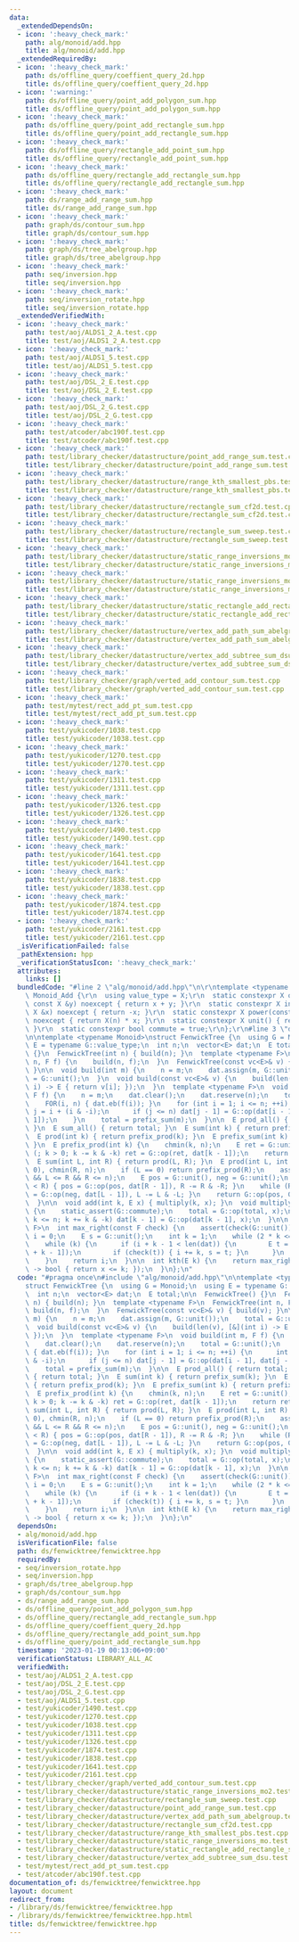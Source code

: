 ```yaml
---
data:
  _extendedDependsOn:
  - icon: ':heavy_check_mark:'
    path: alg/monoid/add.hpp
    title: alg/monoid/add.hpp
  _extendedRequiredBy:
  - icon: ':heavy_check_mark:'
    path: ds/offline_query/coeffient_query_2d.hpp
    title: ds/offline_query/coeffient_query_2d.hpp
  - icon: ':warning:'
    path: ds/offline_query/point_add_polygon_sum.hpp
    title: ds/offline_query/point_add_polygon_sum.hpp
  - icon: ':heavy_check_mark:'
    path: ds/offline_query/point_add_rectangle_sum.hpp
    title: ds/offline_query/point_add_rectangle_sum.hpp
  - icon: ':heavy_check_mark:'
    path: ds/offline_query/rectangle_add_point_sum.hpp
    title: ds/offline_query/rectangle_add_point_sum.hpp
  - icon: ':heavy_check_mark:'
    path: ds/offline_query/rectangle_add_rectangle_sum.hpp
    title: ds/offline_query/rectangle_add_rectangle_sum.hpp
  - icon: ':heavy_check_mark:'
    path: ds/range_add_range_sum.hpp
    title: ds/range_add_range_sum.hpp
  - icon: ':heavy_check_mark:'
    path: graph/ds/contour_sum.hpp
    title: graph/ds/contour_sum.hpp
  - icon: ':heavy_check_mark:'
    path: graph/ds/tree_abelgroup.hpp
    title: graph/ds/tree_abelgroup.hpp
  - icon: ':heavy_check_mark:'
    path: seq/inversion.hpp
    title: seq/inversion.hpp
  - icon: ':heavy_check_mark:'
    path: seq/inversion_rotate.hpp
    title: seq/inversion_rotate.hpp
  _extendedVerifiedWith:
  - icon: ':heavy_check_mark:'
    path: test/aoj/ALDS1_2_A.test.cpp
    title: test/aoj/ALDS1_2_A.test.cpp
  - icon: ':heavy_check_mark:'
    path: test/aoj/ALDS1_5.test.cpp
    title: test/aoj/ALDS1_5.test.cpp
  - icon: ':heavy_check_mark:'
    path: test/aoj/DSL_2_E.test.cpp
    title: test/aoj/DSL_2_E.test.cpp
  - icon: ':heavy_check_mark:'
    path: test/aoj/DSL_2_G.test.cpp
    title: test/aoj/DSL_2_G.test.cpp
  - icon: ':heavy_check_mark:'
    path: test/atcoder/abc190f.test.cpp
    title: test/atcoder/abc190f.test.cpp
  - icon: ':heavy_check_mark:'
    path: test/library_checker/datastructure/point_add_range_sum.test.cpp
    title: test/library_checker/datastructure/point_add_range_sum.test.cpp
  - icon: ':heavy_check_mark:'
    path: test/library_checker/datastructure/range_kth_smallest_pbs.test.cpp
    title: test/library_checker/datastructure/range_kth_smallest_pbs.test.cpp
  - icon: ':heavy_check_mark:'
    path: test/library_checker/datastructure/rectangle_sum_cf2d.test.cpp
    title: test/library_checker/datastructure/rectangle_sum_cf2d.test.cpp
  - icon: ':heavy_check_mark:'
    path: test/library_checker/datastructure/rectangle_sum_sweep.test.cpp
    title: test/library_checker/datastructure/rectangle_sum_sweep.test.cpp
  - icon: ':heavy_check_mark:'
    path: test/library_checker/datastructure/static_range_inversions_mo.test.cpp
    title: test/library_checker/datastructure/static_range_inversions_mo.test.cpp
  - icon: ':heavy_check_mark:'
    path: test/library_checker/datastructure/static_range_inversions_mo2.test.cpp
    title: test/library_checker/datastructure/static_range_inversions_mo2.test.cpp
  - icon: ':heavy_check_mark:'
    path: test/library_checker/datastructure/static_rectangle_add_rectangle_sum.test.cpp
    title: test/library_checker/datastructure/static_rectangle_add_rectangle_sum.test.cpp
  - icon: ':heavy_check_mark:'
    path: test/library_checker/datastructure/vertex_add_path_sum_abelgroup.test.cpp
    title: test/library_checker/datastructure/vertex_add_path_sum_abelgroup.test.cpp
  - icon: ':heavy_check_mark:'
    path: test/library_checker/datastructure/vertex_add_subtree_sum_dsu.test.cpp
    title: test/library_checker/datastructure/vertex_add_subtree_sum_dsu.test.cpp
  - icon: ':heavy_check_mark:'
    path: test/library_checker/graph/verted_add_contour_sum.test.cpp
    title: test/library_checker/graph/verted_add_contour_sum.test.cpp
  - icon: ':heavy_check_mark:'
    path: test/mytest/rect_add_pt_sum.test.cpp
    title: test/mytest/rect_add_pt_sum.test.cpp
  - icon: ':heavy_check_mark:'
    path: test/yukicoder/1038.test.cpp
    title: test/yukicoder/1038.test.cpp
  - icon: ':heavy_check_mark:'
    path: test/yukicoder/1270.test.cpp
    title: test/yukicoder/1270.test.cpp
  - icon: ':heavy_check_mark:'
    path: test/yukicoder/1311.test.cpp
    title: test/yukicoder/1311.test.cpp
  - icon: ':heavy_check_mark:'
    path: test/yukicoder/1326.test.cpp
    title: test/yukicoder/1326.test.cpp
  - icon: ':heavy_check_mark:'
    path: test/yukicoder/1490.test.cpp
    title: test/yukicoder/1490.test.cpp
  - icon: ':heavy_check_mark:'
    path: test/yukicoder/1641.test.cpp
    title: test/yukicoder/1641.test.cpp
  - icon: ':heavy_check_mark:'
    path: test/yukicoder/1838.test.cpp
    title: test/yukicoder/1838.test.cpp
  - icon: ':heavy_check_mark:'
    path: test/yukicoder/1874.test.cpp
    title: test/yukicoder/1874.test.cpp
  - icon: ':heavy_check_mark:'
    path: test/yukicoder/2161.test.cpp
    title: test/yukicoder/2161.test.cpp
  _isVerificationFailed: false
  _pathExtension: hpp
  _verificationStatusIcon: ':heavy_check_mark:'
  attributes:
    links: []
  bundledCode: "#line 2 \"alg/monoid/add.hpp\"\n\r\ntemplate <typename X>\r\nstruct\
    \ Monoid_Add {\r\n  using value_type = X;\r\n  static constexpr X op(const X &x,\
    \ const X &y) noexcept { return x + y; }\r\n  static constexpr X inverse(const\
    \ X &x) noexcept { return -x; }\r\n  static constexpr X power(const X &x, ll n)\
    \ noexcept { return X(n) * x; }\r\n  static constexpr X unit() { return X(0);\
    \ }\r\n  static constexpr bool commute = true;\r\n};\r\n#line 3 \"ds/fenwicktree/fenwicktree.hpp\"\
    \n\ntemplate <typename Monoid>\nstruct FenwickTree {\n  using G = Monoid;\n  using\
    \ E = typename G::value_type;\n  int n;\n  vector<E> dat;\n  E total;\n\n  FenwickTree()\
    \ {}\n  FenwickTree(int n) { build(n); }\n  template <typename F>\n  FenwickTree(int\
    \ n, F f) {\n    build(n, f);\n  }\n  FenwickTree(const vc<E>& v) { build(v);\
    \ }\n\n  void build(int m) {\n    n = m;\n    dat.assign(m, G::unit());\n    total\
    \ = G::unit();\n  }\n  void build(const vc<E>& v) {\n    build(len(v), [&](int\
    \ i) -> E { return v[i]; });\n  }\n  template <typename F>\n  void build(int m,\
    \ F f) {\n    n = m;\n    dat.clear();\n    dat.reserve(n);\n    total = G::unit();\n\
    \    FOR(i, n) { dat.eb(f(i)); }\n    for (int i = 1; i <= n; ++i) {\n      int\
    \ j = i + (i & -i);\n      if (j <= n) dat[j - 1] = G::op(dat[i - 1], dat[j -\
    \ 1]);\n    }\n    total = prefix_sum(m);\n  }\n\n  E prod_all() { return total;\
    \ }\n  E sum_all() { return total; }\n  E sum(int k) { return prefix_sum(k); }\n\
    \  E prod(int k) { return prefix_prod(k); }\n  E prefix_sum(int k) { return prefix_prod(k);\
    \ }\n  E prefix_prod(int k) {\n    chmin(k, n);\n    E ret = G::unit();\n    for\
    \ (; k > 0; k -= k & -k) ret = G::op(ret, dat[k - 1]);\n    return ret;\n  }\n\
    \  E sum(int L, int R) { return prod(L, R); }\n  E prod(int L, int R) {\n    chmax(L,\
    \ 0), chmin(R, n);\n    if (L == 0) return prefix_prod(R);\n    assert(0 <= L\
    \ && L <= R && R <= n);\n    E pos = G::unit(), neg = G::unit();\n    while (L\
    \ < R) { pos = G::op(pos, dat[R - 1]), R -= R & -R; }\n    while (R < L) { neg\
    \ = G::op(neg, dat[L - 1]), L -= L & -L; }\n    return G::op(pos, G::inverse(neg));\n\
    \  }\n\n  void add(int k, E x) { multiply(k, x); }\n  void multiply(int k, E x)\
    \ {\n    static_assert(G::commute);\n    total = G::op(total, x);\n    for (++k;\
    \ k <= n; k += k & -k) dat[k - 1] = G::op(dat[k - 1], x);\n  }\n\n  template <class\
    \ F>\n  int max_right(const F check) {\n    assert(check(G::unit()));\n    int\
    \ i = 0;\n    E s = G::unit();\n    int k = 1;\n    while (2 * k <= n) k *= 2;\n\
    \    while (k) {\n      if (i + k - 1 < len(dat)) {\n        E t = G::op(s, dat[i\
    \ + k - 1]);\n        if (check(t)) { i += k, s = t; }\n      }\n      k >>= 1;\n\
    \    }\n    return i;\n  }\n\n  int kth(E k) {\n    return max_right([&k](E x)\
    \ -> bool { return x <= k; });\n  }\n};\n"
  code: "#pragma once\n#include \"alg/monoid/add.hpp\"\n\ntemplate <typename Monoid>\n\
    struct FenwickTree {\n  using G = Monoid;\n  using E = typename G::value_type;\n\
    \  int n;\n  vector<E> dat;\n  E total;\n\n  FenwickTree() {}\n  FenwickTree(int\
    \ n) { build(n); }\n  template <typename F>\n  FenwickTree(int n, F f) {\n   \
    \ build(n, f);\n  }\n  FenwickTree(const vc<E>& v) { build(v); }\n\n  void build(int\
    \ m) {\n    n = m;\n    dat.assign(m, G::unit());\n    total = G::unit();\n  }\n\
    \  void build(const vc<E>& v) {\n    build(len(v), [&](int i) -> E { return v[i];\
    \ });\n  }\n  template <typename F>\n  void build(int m, F f) {\n    n = m;\n\
    \    dat.clear();\n    dat.reserve(n);\n    total = G::unit();\n    FOR(i, n)\
    \ { dat.eb(f(i)); }\n    for (int i = 1; i <= n; ++i) {\n      int j = i + (i\
    \ & -i);\n      if (j <= n) dat[j - 1] = G::op(dat[i - 1], dat[j - 1]);\n    }\n\
    \    total = prefix_sum(m);\n  }\n\n  E prod_all() { return total; }\n  E sum_all()\
    \ { return total; }\n  E sum(int k) { return prefix_sum(k); }\n  E prod(int k)\
    \ { return prefix_prod(k); }\n  E prefix_sum(int k) { return prefix_prod(k); }\n\
    \  E prefix_prod(int k) {\n    chmin(k, n);\n    E ret = G::unit();\n    for (;\
    \ k > 0; k -= k & -k) ret = G::op(ret, dat[k - 1]);\n    return ret;\n  }\n  E\
    \ sum(int L, int R) { return prod(L, R); }\n  E prod(int L, int R) {\n    chmax(L,\
    \ 0), chmin(R, n);\n    if (L == 0) return prefix_prod(R);\n    assert(0 <= L\
    \ && L <= R && R <= n);\n    E pos = G::unit(), neg = G::unit();\n    while (L\
    \ < R) { pos = G::op(pos, dat[R - 1]), R -= R & -R; }\n    while (R < L) { neg\
    \ = G::op(neg, dat[L - 1]), L -= L & -L; }\n    return G::op(pos, G::inverse(neg));\n\
    \  }\n\n  void add(int k, E x) { multiply(k, x); }\n  void multiply(int k, E x)\
    \ {\n    static_assert(G::commute);\n    total = G::op(total, x);\n    for (++k;\
    \ k <= n; k += k & -k) dat[k - 1] = G::op(dat[k - 1], x);\n  }\n\n  template <class\
    \ F>\n  int max_right(const F check) {\n    assert(check(G::unit()));\n    int\
    \ i = 0;\n    E s = G::unit();\n    int k = 1;\n    while (2 * k <= n) k *= 2;\n\
    \    while (k) {\n      if (i + k - 1 < len(dat)) {\n        E t = G::op(s, dat[i\
    \ + k - 1]);\n        if (check(t)) { i += k, s = t; }\n      }\n      k >>= 1;\n\
    \    }\n    return i;\n  }\n\n  int kth(E k) {\n    return max_right([&k](E x)\
    \ -> bool { return x <= k; });\n  }\n};\n"
  dependsOn:
  - alg/monoid/add.hpp
  isVerificationFile: false
  path: ds/fenwicktree/fenwicktree.hpp
  requiredBy:
  - seq/inversion_rotate.hpp
  - seq/inversion.hpp
  - graph/ds/tree_abelgroup.hpp
  - graph/ds/contour_sum.hpp
  - ds/range_add_range_sum.hpp
  - ds/offline_query/point_add_polygon_sum.hpp
  - ds/offline_query/rectangle_add_rectangle_sum.hpp
  - ds/offline_query/coeffient_query_2d.hpp
  - ds/offline_query/rectangle_add_point_sum.hpp
  - ds/offline_query/point_add_rectangle_sum.hpp
  timestamp: '2023-01-19 00:13:06+09:00'
  verificationStatus: LIBRARY_ALL_AC
  verifiedWith:
  - test/aoj/ALDS1_2_A.test.cpp
  - test/aoj/DSL_2_E.test.cpp
  - test/aoj/DSL_2_G.test.cpp
  - test/aoj/ALDS1_5.test.cpp
  - test/yukicoder/1490.test.cpp
  - test/yukicoder/1270.test.cpp
  - test/yukicoder/1038.test.cpp
  - test/yukicoder/1311.test.cpp
  - test/yukicoder/1326.test.cpp
  - test/yukicoder/1874.test.cpp
  - test/yukicoder/1838.test.cpp
  - test/yukicoder/1641.test.cpp
  - test/yukicoder/2161.test.cpp
  - test/library_checker/graph/verted_add_contour_sum.test.cpp
  - test/library_checker/datastructure/static_range_inversions_mo2.test.cpp
  - test/library_checker/datastructure/rectangle_sum_sweep.test.cpp
  - test/library_checker/datastructure/point_add_range_sum.test.cpp
  - test/library_checker/datastructure/vertex_add_path_sum_abelgroup.test.cpp
  - test/library_checker/datastructure/rectangle_sum_cf2d.test.cpp
  - test/library_checker/datastructure/range_kth_smallest_pbs.test.cpp
  - test/library_checker/datastructure/static_range_inversions_mo.test.cpp
  - test/library_checker/datastructure/static_rectangle_add_rectangle_sum.test.cpp
  - test/library_checker/datastructure/vertex_add_subtree_sum_dsu.test.cpp
  - test/mytest/rect_add_pt_sum.test.cpp
  - test/atcoder/abc190f.test.cpp
documentation_of: ds/fenwicktree/fenwicktree.hpp
layout: document
redirect_from:
- /library/ds/fenwicktree/fenwicktree.hpp
- /library/ds/fenwicktree/fenwicktree.hpp.html
title: ds/fenwicktree/fenwicktree.hpp
---
```

